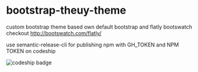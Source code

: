 # bootstrap-theuy-theme
custom bootstrap theme based own default bootstrap and flatly bootswatch
checkout http://bootswatch.com/flatly/

use semantic-release-cli for publishing npm with GH_TOKEN and NPM TOKEN on codeship

![codeship badge](https://codeship.com/projects/82c67d00-e85b-0133-fa63-429aaf3cc23f/status?branch=master)
